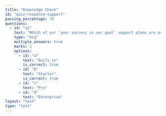 ```yaml
---
title: "Knowledge Check"
id: "quiz-response-support"
passing_percentage: 70
questions:
  - id: "q1"
    text: "Which of our 'your success is our goal' support plans are available right now:"
    type: "mcq"
    multiple_answers: true
    marks: 2
    options:
      - id: "a"
        text: "Built-in"
        is_correct: true
      - id: "b"
        text: "Starter"
        is_correct: true
      - id: "c"
        text: "Pro"
      - id: "d"
        text: "Enterprise"
layout: "test"
type: "test"
---
```

